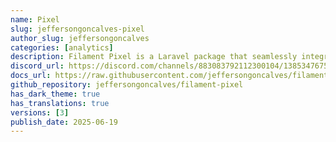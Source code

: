 ```yaml
---
name: Pixel
slug: jeffersongoncalves-pixel
author_slug: jeffersongoncalves
categories: [analytics]
description: Filament Pixel is a Laravel package that seamlessly integrates Meta Pixel analytics into your Blade templates. Using your Meta Pixel ID, it enables easy tracking of website visits and user interactions, providing valuable insights into your audience and website performance.
discord_url: https://discord.com/channels/883083792112300104/1385347675515519018
docs_url: https://raw.githubusercontent.com/jeffersongoncalves/filament-pixel/1.x/README.md
github_repository: jeffersongoncalves/filament-pixel
has_dark_theme: true
has_translations: true
versions: [3]
publish_date: 2025-06-19
---
```

